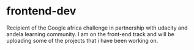 # frontend-dev
Recipient of the Google africa challenge in partnership with udacity and andela learning community.
I am on the front-end track and will be uploading some of the projects that i have been working on.
